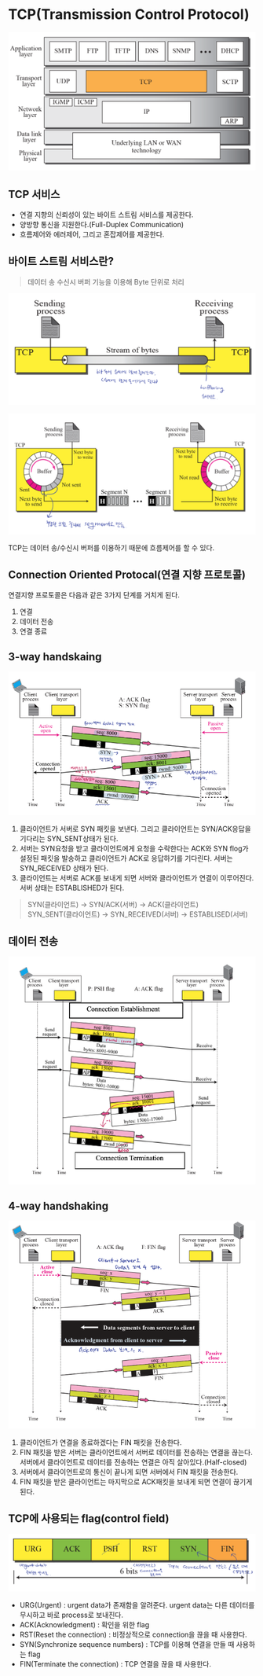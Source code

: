 # TCP(Transmission Control Protocol)

![](images/tcp_layer.png)

## TCP 서비스
- 연결 지향의 신뢰성이 있는 바이트 스트림 서비스를 제공한다.
- 양방향 통신을 지원한다.(Full-Duplex Communication)
- 흐름제어와 에러제어, 그리고 혼잡제어를 제공한다.

## 바이트 스트림 서비스란?
> 데이터 송 수신시 버퍼 기능을 이용해 Byte 단위로 처리

![](images/stream.png)

![](images/segment.png)

TCP는 데이터 송/수신시 버퍼를 이용하기 때문에 흐름제어를 할 수 있다.

## Connection Oriented Protocal(연결 지향 프로토콜)

연결지향 프로토콜은 다음과 같은 3가지 단계를 거치게 된다.
1. 연결
2. 데이터 전송
3. 연결 종료


## 3-way handskaing
![](images/three-way-handshaking.png)

1. 클라이언트가 서버로 SYN 패킷을 보낸다. 그리고 클라이언트는 SYN/ACK응답을 기다리는 SYN_SENT상태가 된다.
2. 서버는 SYN요청을 받고 클라이언트에게 요청을 수락한다는 ACK와 SYN flog가 설정된 패킷을 발송하고 클라이언트가 ACK로 응답하기를 기다린다. 서버는 SYN_RECEIVED 상태가 된다.
3. 클라이언트는 서버로 ACK를 보내게 되면 서버와 클라이언트가 연결이 이루어진다. 서버 상태는 ESTABLISHED가 된다.

> SYN(클라이언트) -> SYN/ACK(서버) -> ACK(클라이언트)  
> SYN_SENT(클라이언트) -> SYN_RECEIVED(서버) -> ESTABLISED(서버)  

## 데이터 전송
![](images/data-transfer.png)


## 4-way handshaking
![](images/four-way-handshaking.png)

1. 클라이언트가 연결을 종료하겠다는 FIN 패킷을 전송한다.
2. FIN 패킷을 받은 서버는 클라이언트에서 서버로 데이터를 전송하는 연결을 끊는다. 서버에서 클라이언트로 데이터를 전송하는 연결은 아직 살아있다.(Half-closed)
3. 서버에서 클라이언트로의 통신이 끝나게 되면 서버에서 FIN 패킷을 전송한다.
4. FIN 패킷을 받은 클라이언트는 마지막으로 ACK패킷을 보내게 되면 연결이 끊기게 된다.

## TCP에 사용되는 flag(control field)
![](images/tcp-control-field.png)

- URG(Urgent) : urgent data가 존재함을 알려준다. urgent data는 다른 데이터를 무시하고 바로 process로 보내진다.
- ACK(Acknowledgment) : 확인을 위한 flag
- RST(Reset the connection) : 비정상적으로 connection을 끊을 때 사용한다.
- SYN(Synchronize sequence numbers) : TCP를 이용해 연결을 만들 때 사용하는 flag
- FIN(Terminate the connection) : TCP 연결을 끊을 때 사용한다.
